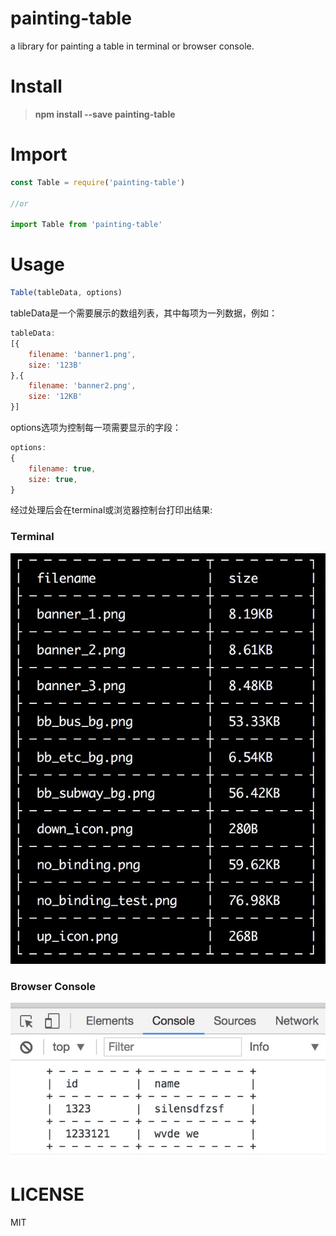 # painting-table
a library for painting a table in terminal or browser console.


# Install

> **npm install --save painting-table**

# Import

```js
const Table = require('painting-table')

//or

import Table from 'painting-table'
```

# Usage

```js
Table(tableData, options)
```

tableData是一个需要展示的数组列表，其中每项为一列数据，例如：
```js
tableData:
[{
    filename: 'banner1.png',
    size: '123B'
},{
    filename: 'banner2.png',
    size: '12KB'
}]
```

options选项为控制每一项需要显示的字段：
```js
options:
{
    filename: true,
    size: true,
}
```
经过处理后会在terminal或浏览器控制台打印出结果:

### Terminal
![Terminal](./images/terminal_table.jpg)

### Browser Console
![Browser Console](./images/console_table.jpg)

# LICENSE

MIT